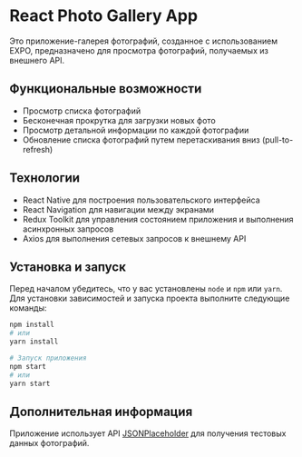 # React Photo Gallery App

Это приложение-галерея фотографий, созданное с использованием EXPO, предназначено для просмотра фотографий, получаемых из внешнего API.

## Функциональные возможности

- Просмотр списка фотографий
- Бесконечная прокрутка для загрузки новых фото
- Просмотр детальной информации по каждой фотографии
- Обновление списка фотографий путем перетаскивания вниз (pull-to-refresh)

## Технологии

- React Native для построения пользовательского интерфейса
- React Navigation для навигации между экранами
- Redux Toolkit для управления состоянием приложения и выполнения асинхронных запросов
- Axios для выполнения сетевых запросов к внешнему API

## Установка и запуск

Перед началом убедитесь, что у вас установлены `node` и `npm` или `yarn`. Для установки зависимостей и запуска проекта выполните следующие команды:

```bash
npm install
# или
yarn install

# Запуск приложения
npm start
# или
yarn start
```

## Дополнительная информация

Приложение использует API [JSONPlaceholder](https://jsonplaceholder.typicode.com/) для получения тестовых данных фотографий.